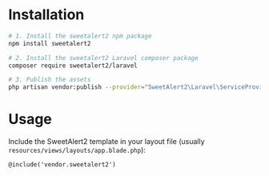 # Installation

```sh
# 1. Install the sweetalert2 npm package
npm install sweetalert2

# 2. Install the sweetalert2 Laravel composer package
composer require sweetalert2/laravel

# 3. Publish the assets
php artisan vendor:publish --provider="SweetAlert2\Laravel\ServiceProvider"
```

# Usage

Include the SweetAlert2 template in your layout file (usually `resources/views/layouts/app.blade.php`):

```html
@include('vendor.sweetalert2')
```
